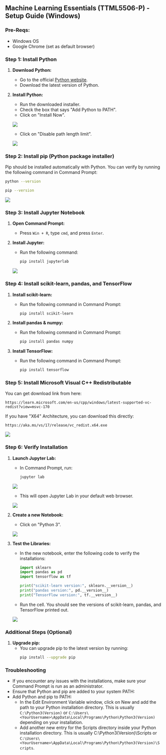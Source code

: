 
## Machine Learning Essentials (TTML5506-P) - Setup Guide (Windows)


### Pre-Reqs:

- Windows OS
- Google Chrome (set as default browser)

### Step 1: Install Python
1. **Download Python:**
   - Go to the official [Python website](https://www.python.org/downloads/).
   - Download the latest version of Python.

2. **Install Python:**
   - Run the downloaded installer.
   - Check the box that says "Add Python to PATH".
   - Click on "Install Now".

	![](./images/1.png)

   - Click on "Disable path length limit".

	![](./images/2.png)


### Step 2: Install pip (Python package installer)
Pip should be installed automatically with Python. You can verify by running the following command in Command Prompt:
```sh
python --version

pip --version
```

![](./images/3.png)


### Step 3: Install Jupyter Notebook
1. **Open Command Prompt:**
   - Press `Win + R`, type `cmd`, and press `Enter`.

2. **Install Jupyter:**
   - Run the following command:
     ```sh
     pip install jupyterlab
     ```
	 
	![](./images/4.png)

### Step 4: Install scikit-learn, pandas, and TensorFlow
1. **Install scikit-learn:**
   - Run the following command in Command Prompt:
     ```sh
     pip install scikit-learn
     ```

2. **Install pandas & numpy:**
   - Run the following command in Command Prompt:
     ```sh
     pip install pandas numpy
     ```

3. **Install TensorFlow:**
   - Run the following command in Command Prompt:
     ```sh
     pip install tensorflow
     ```

### Step 5: Install Microsoft Visual C++ Redistributable

You can get download link from here:

`https://learn.microsoft.com/en-us/cpp/windows/latest-supported-vc-redist?view=msvc-170`

If you have "X64" Architecture, you can download this directly:

`https://aka.ms/vs/17/release/vc_redist.x64.exe`

![](./images/r1.png)
	

### Step 6: Verify Installation
1. **Launch Jupyter Lab:**
   - In Command Prompt, run:
     ```sh
     jupyter lab
     ```
	 
	![](./images/5.png)

   - This will open Jupyter Lab in your default web browser.
	
	![](./images/6.png)

2. **Create a new Notebook:**
   - Click on "Python 3".

	![](./images/7.png)
	
3. **Test the Libraries:**
   - In the new notebook, enter the following code to verify the installations:
     ```python
     import sklearn
     import pandas as pd
     import tensorflow as tf

     print("scikit-learn version:", sklearn.__version__)
     print("pandas version:", pd.__version__)
     print("TensorFlow version:", tf.__version__)
     ```
   - Run the cell. You should see the versions of scikit-learn, pandas, and TensorFlow printed out.

	![](./images/8.png)
	
### Additional Steps (Optional)
1. **Upgrade pip:**
   - You can upgrade pip to the latest version by running:
     ```sh
     pip install --upgrade pip
     ```

### Troubleshooting
- If you encounter any issues with the installations, make sure your Command Prompt is run as an administrator.
- Ensure that Python and pip are added to your system PATH:
- Add Python and pip to PATH:
	* In the Edit Environment Variable window, click on New and add the path to your Python installation directory. This is usually `C:\Python3(Version)` or `C:\Users\<YourUsername>\AppData\Local\Programs\Python\Python3(Version)` depending on your installation.
	* Add another new entry for the Scripts directory inside your Python installation directory. This is usually C:\Python3(Version)\Scripts or `C:\Users\<YourUsername>\AppData\Local\Programs\Python\Python3(Version)\Scripts`.
